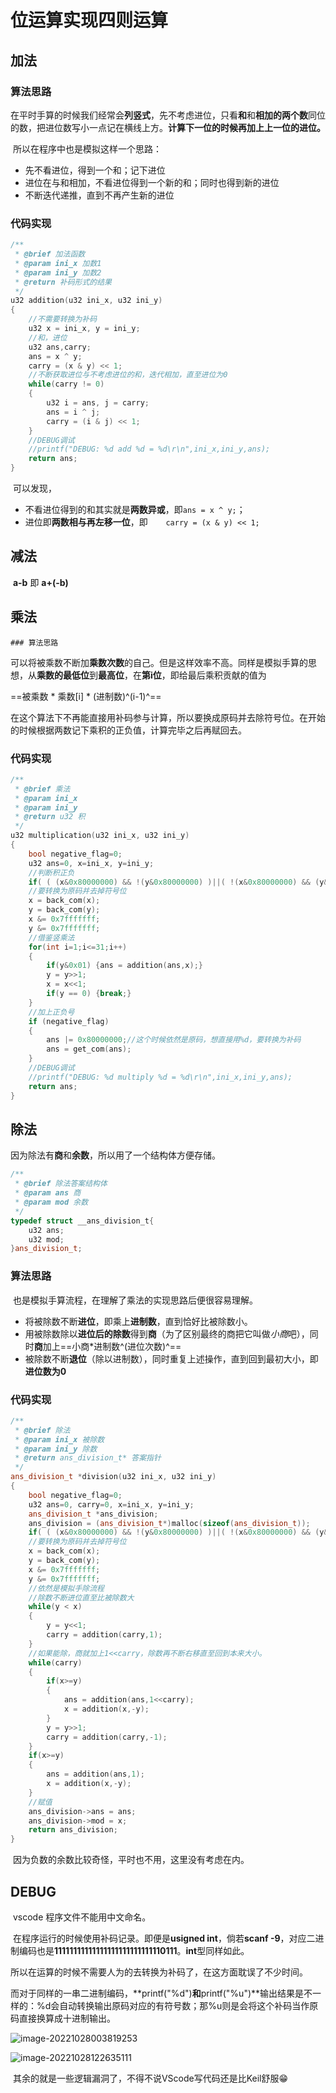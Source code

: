 # 位运算实现四则运算

## 加法

### 算法思路

​	在平时手算的时候我们经常会**列竖式**，先不考虑进位，只看**和**和**相加的两个数**同位的数，把进位数写小一点记在横线上方。**计算下一位的时候再加上上一位的进位。**

​	所以在程序中也是模拟这样一个思路：

- 先不看进位，得到一个和；记下进位
- 进位在与和相加，不看进位得到一个新的和；同时也得到新的进位
- 不断迭代递推，直到不再产生新的进位

### 代码实现

```cPP
/**
 * @brief 加法函数
 * @param ini_x 加数1
 * @param ini_y 加数2
 * @return 补码形式的结果
 */
u32 addition(u32 ini_x, u32 ini_y)
{
    //不需要转换为补码
    u32 x = ini_x, y = ini_y;
    //和，进位
    u32 ans,carry;
    ans = x ^ y;
    carry = (x & y) << 1;
    //不断获取进位与不考虑进位的和，迭代相加，直至进位为0
    while(carry != 0)
    {
        u32 i = ans, j = carry;
        ans = i ^ j;
        carry = (i & j) << 1;  
    }
    //DEBUG调试
    //printf("DEBUG: %d add %d = %d\r\n",ini_x,ini_y,ans);
    return ans;
}
```

​	可以发现，

- 不看进位得到的和其实就是**两数异或**，即`ans = x ^ y;`；
- 进位即**两数相与再左移一位**，即`    carry = (x & y) << 1;`

## 减法

​	**a-b** 即 **a+(-b)**

## 乘法

	### 算法思路

​	可以将被乘数不断加**乘数次数**的自己。但是这样效率不高。同样是模拟手算的思想，从**乘数的最低位**到**最高位**，在**第i位**，即给最后乘积贡献的值为

==被乘数 * 乘数[i] * (进制数)^(i-1)^==

​	在这个算法下不再能直接用补码参与计算，所以要换成原码并去除符号位。在开始的时候根据两数记下乘积的正负值，计算完毕之后再赋回去。

### 代码实现

```cpp
/**
 * @brief 乘法
 * @param ini_x 
 * @param ini_y 
 * @return u32 积
 */
u32 multiplication(u32 ini_x, u32 ini_y)
{
    bool negative_flag=0;
    u32 ans=0, x=ini_x, y=ini_y;
    //判断积正负
    if( ( (x&0x80000000) && !(y&0x80000000) )||( !(x&0x80000000) && (y&0x80000000) ) ) {negative_flag=1;}
    //要转换为原码并去掉符号位
    x = back_com(x);
    y = back_com(y);
    x &= 0x7fffffff;
    y &= 0x7fffffff;
    //借鉴竖乘法
    for(int i=1;i<=31;i++)
    {
        if(y&0x01) {ans = addition(ans,x);}
        y = y>>1;
        x = x<<1;
        if(y == 0) {break;}
    }
    //加上正负号
    if (negative_flag) 
    {
        ans |= 0x80000000;//这个时候依然是原码，想直接用%d，要转换为补码
        ans = get_com(ans);
    }
    //DEBUG调试
    //printf("DEBUG: %d multiply %d = %d\r\n",ini_x,ini_y,ans);
    return ans;
}
```

## 除法

​	因为除法有**商**和**余数**，所以用了一个结构体方便存储。

```cpp
/**
 * @brief 除法答案结构体
 * @param ans 商
 * @param mod 余数
 */
typedef struct __ans_division_t{
    u32 ans;
    u32 mod;
}ans_division_t;
```

### 算法思路

​	也是模拟手算流程，在理解了乘法的实现思路后便很容易理解。

- 将被除数不断**进位**，即乘上**进制数**，直到恰好比被除数小。
- 用被除数除以**进位后的除数**得到**商**（为了区别最终的商把它叫做*小商*吧），同时**商**加上==小商*进制数^(进位次数)^==
- 被除数不断**退位**（除以进制数），同时重复上述操作，直到回到最初大小，即**进位数为0**

### 代码实现

```cpp
/**
 * @brief 除法
 * @param ini_x 被除数
 * @param ini_y 除数
 * @return ans_division_t* 答案指针
 */
ans_division_t *division(u32 ini_x, u32 ini_y)
{
    bool negative_flag=0;
    u32 ans=0, carry=0, x=ini_x, y=ini_y;
    ans_division_t *ans_division;
    ans_division = (ans_division_t*)malloc(sizeof(ans_division_t));
    if( ( (x&0x80000000) && !(y&0x80000000) )||( !(x&0x80000000) && (y&0x80000000) ) ) {negative_flag=1;}
    //要转换为原码并去掉符号位
    x = back_com(x);
    y = back_com(y);
    x &= 0x7fffffff;
    y &= 0x7fffffff;
    //依然是模拟手除流程
    //除数不断进位直至比被除数大
    while(y < x) 
    {
        y = y<<1;
        carry = addition(carry,1);
    }
    //如果能除，商就加上1<<carry，除数再不断右移直至回到本来大小。
    while(carry)
    {
        if(x>=y)
        {
            ans = addition(ans,1<<carry);
            x = addition(x,-y);
        }
        y = y>>1;
        carry = addition(carry,-1);
    }
    if(x>=y) 
    {
        ans = addition(ans,1);
        x = addition(x,-y);
    }
    //赋值
    ans_division->ans = ans;
    ans_division->mod = x;
    return ans_division;
}
```

​	因为负数的余数比较奇怪，平时也不用，这里没有考虑在内。

## DEBUG

​	vscode 程序文件不能用中文命名。

​	在程序运行的时候使用补码记录。即便是**usigned int**，倘若**scanf -9**，对应二进制编码也是**11111111111111111111111111110111**。**int**型同样如此。

​	所以在运算的时候不需要人为的去转换为补码了，在这方面耽误了不少时间。

​	而对于同样的一串二进制编码，**printf("%d")**和**printf("%u")**输出结果是不一样的：%d会自动转换输出原码对应的有符号数；那%u则是会将这个补码当作原码直接换算成十进制输出。

![image-20221028003819253](C:\Users\Semitia\AppData\Roaming\Typora\typora-user-images\image-20221028003819253.png)

![image-20221028122635111](C:\Users\Semitia\AppData\Roaming\Typora\typora-user-images\image-20221028122635111.png)

​	其余的就是一些逻辑漏洞了，不得不说VScode写代码还是比Keil舒服😁











